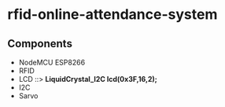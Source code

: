 # rfid-online-attendance-system
<h2>Components</h2>
<ul>
  <li>NodeMCU ESP8266</li>
  <li>RFID</li>
  <li>LCD ::> <b>LiquidCrystal_I2C lcd(0x3F,16,2); </b></li>
  <li>I2C</li>
  <li>Sarvo</li>
</ul>
